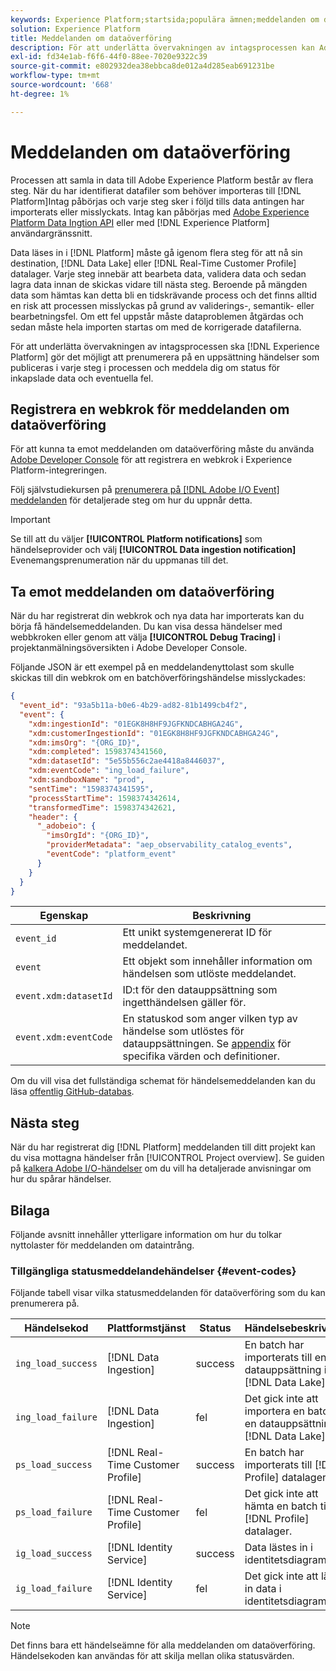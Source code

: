 ```yaml
---
keywords: Experience Platform;startsida;populära ämnen;meddelanden om dataöverföring;meddelanden;prenumerationshändelser;statushändelser;statushändelser;abonnemang;statusmeddelanden;
solution: Experience Platform
title: Meddelanden om dataöverföring
description: För att underlätta övervakningen av intagsprocessen kan Adobe Experience Platform prenumerera på en uppsättning händelser som publiceras i varje steg i processen och meddela dig om status för inmatade data och eventuella fel.
exl-id: fd34e1ab-f6f6-44f0-88ee-7020e9322c39
source-git-commit: e802932dea38ebbca8de012a4d285eab691231be
workflow-type: tm+mt
source-wordcount: '668'
ht-degree: 1%

---
```


# Meddelanden om dataöverföring

Processen att samla in data till Adobe Experience Platform består av flera steg. När du har identifierat datafiler som behöver importeras till [!DNL Platform]Intag påbörjas och varje steg sker i följd tills data antingen har importerats eller misslyckats. Intag kan påbörjas med [Adobe Experience Platform Data Ingtion API](https://www.adobe.io/experience-platform-apis/references/data-ingestion/) eller med [!DNL Experience Platform] användargränssnitt.

Data läses in i [!DNL Platform] måste gå igenom flera steg för att nå sin destination, [!DNL Data Lake] eller [!DNL Real-Time Customer Profile] datalager. Varje steg innebär att bearbeta data, validera data och sedan lagra data innan de skickas vidare till nästa steg. Beroende på mängden data som hämtas kan detta bli en tidskrävande process och det finns alltid en risk att processen misslyckas på grund av validerings-, semantik- eller bearbetningsfel. Om ett fel uppstår måste dataproblemen åtgärdas och sedan måste hela importen startas om med de korrigerade datafilerna.

För att underlätta övervakningen av intagsprocessen ska [!DNL Experience Platform] gör det möjligt att prenumerera på en uppsättning händelser som publiceras i varje steg i processen och meddela dig om status för inkapslade data och eventuella fel.

## Registrera en webkrok för meddelanden om dataöverföring

För att kunna ta emot meddelanden om dataöverföring måste du använda [Adobe Developer Console](https://www.adobe.com/go/devs_console_ui) för att registrera en webkrok i Experience Platform-integreringen.

Följ självstudiekursen på [prenumerera på [!DNL Adobe I/O Event] meddelanden](../../observability/alerts/subscribe.md) för detaljerade steg om hur du uppnår detta.

>[!IMPORTANT]
>
>Se till att du väljer **[!UICONTROL Platform notifications]** som händelseprovider och välj **[!UICONTROL Data ingestion notification]** Evenemangsprenumeration när du uppmanas till det.

## Ta emot meddelanden om dataöverföring

När du har registrerat din webkrok och nya data har importerats kan du börja få händelsemeddelanden. Du kan visa dessa händelser med webbkroken eller genom att välja **[!UICONTROL Debug Tracing]** i projektanmälningsöversikten i Adobe Developer Console.

Följande JSON är ett exempel på en meddelandenyttolast som skulle skickas till din webkrok om en batchöverföringshändelse misslyckades:

```json
{
  "event_id": "93a5b11a-b0e6-4b29-ad82-81b1499cb4f2",
  "event": {
    "xdm:ingestionId": "01EGK8H8HF9JGFKNDCABHGA24G",
    "xdm:customerIngestionId": "01EGK8H8HF9JGFKNDCABHGA24G",
    "xdm:imsOrg": "{ORG_ID}",
    "xdm:completed": 1598374341560,
    "xdm:datasetId": "5e55b556c2ae4418a8446037",
    "xdm:eventCode": "ing_load_failure",
    "xdm:sandboxName": "prod",
    "sentTime": "1598374341595",
    "processStartTime": 1598374342614,
    "transformedTime": 1598374342621,
    "header": {
      "_adobeio": {
        "imsOrgId": "{ORG_ID}",
        "providerMetadata": "aep_observability_catalog_events",
        "eventCode": "platform_event"
      }
    }
  }
}
```

| Egenskap | Beskrivning |
| --- | --- |
| `event_id` | Ett unikt systemgenererat ID för meddelandet. |
| `event` | Ett objekt som innehåller information om händelsen som utlöste meddelandet. |
| `event.xdm:datasetId` | ID:t för den datauppsättning som ingetthändelsen gäller för. |
| `event.xdm:eventCode` | En statuskod som anger vilken typ av händelse som utlöstes för datauppsättningen. Se [appendix](#event-codes) för specifika värden och definitioner. |

Om du vill visa det fullständiga schemat för händelsemeddelanden kan du läsa [offentlig GitHub-databas](https://github.com/adobe/xdm/blob/master/schemas/notifications/ingestion.schema.json).

## Nästa steg

När du har registrerat dig [!DNL Platform] meddelanden till ditt projekt kan du visa mottagna händelser från [!UICONTROL Project overview]. Se guiden på [kalkera Adobe I/O-händelser](https://www.adobe.io/apis/experienceplatform/events/docs.html#!adobedocs/adobeio-events/master/support/tracing.md) om du vill ha detaljerade anvisningar om hur du spårar händelser.

## Bilaga

Följande avsnitt innehåller ytterligare information om hur du tolkar nyttolaster för meddelanden om dataintrång.

### Tillgängliga statusmeddelandehändelser {#event-codes}

Följande tabell visar vilka statusmeddelanden för dataöverföring som du kan prenumerera på.

| Händelsekod | Plattformstjänst | Status | Händelsebeskrivning |
| --- | ---------------- | ------ | ----------------- |
| `ing_load_success` | [!DNL Data Ingestion] | success | En batch har importerats till en datauppsättning i [!DNL Data Lake]. |
| `ing_load_failure` | [!DNL Data Ingestion] | fel | Det gick inte att importera en batch till en datauppsättning i [!DNL Data Lake]. |
| `ps_load_success` | [!DNL Real-Time Customer Profile] | success | En batch har importerats till [!DNL Profile] datalager. |
| `ps_load_failure` | [!DNL Real-Time Customer Profile] | fel | Det gick inte att hämta en batch till [!DNL Profile] datalager. |
| `ig_load_success` | [!DNL Identity Service] | success | Data lästes in i identitetsdiagrammet. |
| `ig_load_failure` | [!DNL Identity Service] | fel | Det gick inte att läsa in data i identitetsdiagrammet. |

>[!NOTE]
>
>Det finns bara ett händelseämne för alla meddelanden om dataöverföring. Händelsekoden kan användas för att skilja mellan olika statusvärden.
